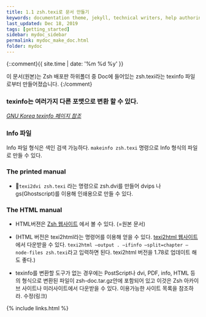 ```yaml
---
title: 1.1 zsh.texi로 문서 만들기
keywords: documentation theme, jekyll, technical writers, help authoring tools, hat replacements
last_updated: Dec 18, 2019
tags: [getting_started]
sidebar: mydoc_sidebar
permalink: mydoc_make_doc.html
folder: mydoc
---
```

{::comment}{{ site.time | date: '%m %d %y' }}

이 문서(원본)는 Zsh 배포판 하위폴더 중 Doc에 들어있는 zsh.texi라는 texinfo 파일로부터 만들어졌습니다.
{:/comment}

### texinfo는 여러가지 다른 포맷으로 변환 할 수 있다.
_[GNU Korea texinfo 페이지 참조](http://korea.gnu.org/manual/release/texinfo/texinfo-ko_2.html)_

### Info 파일
Info 파일 형식은 색인 검색 가능하다.
`makeinfo zsh.texi` 명령으로 Info 형식의 파일로 만들 수 있다.

### The printed manual
- `texi2dvi zsh.texi` 라는 명령으로 zsh.dvi를 만들어 dvips 나 gs(Ghostscript)를 이용해 인쇄용으로 만들 수 있다.

### The HTML manual

- HTML버젼은 [Zsh 웹사이트](http://zsh.sourceforge.net/Doc/.) 에서 볼 수 있다. (=원본 문서)

- (HTML 버전은 texi2html라는 명령어를 이용해 얻을 수 있다.
  [texi2html 웹사이트](http://www.nongnu.org/texi2html/) 에서 다운받을 수 있다.
  `texi2html –output . –ifinfo –split=chapter –node-files zsh.texi`라고 입력하면 된다. texi2html 버전을 1.78로 업데이트 해도 좋다.)

- texinfo를 변환할 도구가 없는 경우에는 PostScript나 dvi, PDF, info, HTML 등의 형식으로 변환된 파일이 zsh-doc.tar.gz안에 포함되어 있고 이것은 Zsh 아카이브 사이트나 미러사이트에서 다운받을 수 있다.
이용가능한 사이트 목록을 참조하라. 수정(링크)

{% include links.html %}
